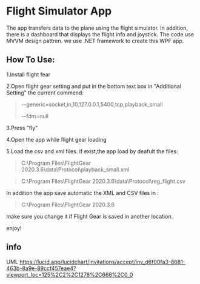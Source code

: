 # Flight Simulator App
The app transfers data to the plane using the flight simulator.
In addition, there is a dashboard that displays the flight info and joystick.
The code use MVVM design pattren. we use .NET framework to create this WPF app. 

## How To Use:
1.Install flight fear

2.Open flight gear setting and put in the bottom text box in "Additional Setting" the current commend:

> --generic=socket,in,10,127.0.0.1,5400,tcp,playback_small
> 
> --fdm=null

3.Press "fly"

4.Open the app while flight gear loading

5.Load the csv and xml files.
if exist,the app load by deafult the files:
> C:\\Program Files\\FlightGear 2020.3.6\\data\\Protocol\\playback_small.xml

> C:\\Program Files\\FlightGear 2020.3.6\\data\\Protocol\\reg_flight.csv

  In addition the app save automatic the XML and CSV files in :
> C:\\Program Files\\FlightGear 2020.3.6  
  
  make sure you change it if Flight Gear is saved in another location.

enjoy!
## info
UML
https://lucid.app/lucidchart/invitations/accept/inv_d6f00fa3-8681-463b-8a9e-89ccf457eae4?viewport_loc=125%2C2%2C1278%2C668%2C0_0
